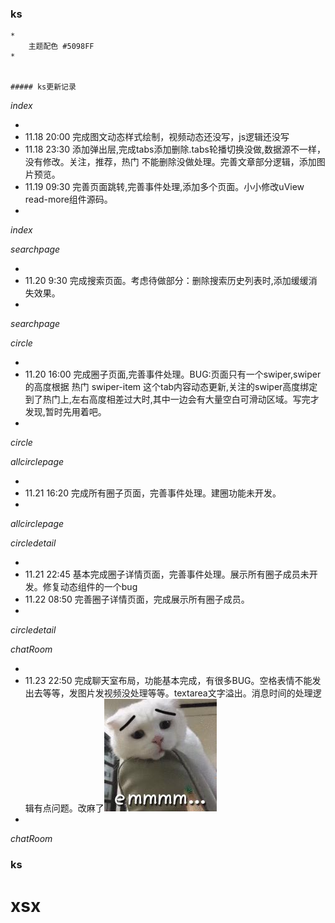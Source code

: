 ### ks

	*
		主题配色 #5098FF
	*


	##### ks更新记录

*index*

+ 
+ 11.18 20:00  完成图文动态样式绘制，视频动态还没写，js逻辑还没写
+ 11.18 23:30  添加弹出层,完成tabs添加删除.tabs轮播切换没做,数据源不一样，没有修改。关注，推荐，热门 不能删除没做处理。完善文章部分逻辑，添加图片预览。
+ 11.19 09:30  完善页面跳转,完善事件处理,添加多个页面。小小修改uView read-more组件源码。
+ 

*index*

*searchpage*


+ 
+ 11.20 9:30   完成搜索页面。考虑待做部分：删除搜索历史列表时,添加缓缓消失效果。
+ 

*searchpage*



*circle*

+ 
+ 11.20 16:00  完成圈子页面,完善事件处理。BUG:页面只有一个swiper,swiper的高度根据 热门 swiper-item 这个tab内容动态更新,关注的swiper高度绑定到了热门上,左右高度相差过大时,其中一边会有大量空白可滑动区域。写完才发现,暂时先用着吧。
+ 

*circle*

*allcirclepage*

+ 
+ 11.21 16:20 完成所有圈子页面，完善事件处理。建圈功能未开发。
+ 

*allcirclepage*

*circledetail*

+ 
+ 11.21 22:45 基本完成圈子详情页面，完善事件处理。展示所有圈子成员未开发。修复动态组件的一个bug
+ 11.22 08:50 完善圈子详情页面，完成展示所有圈子成员。
+ 

*circledetail*

*chatRoom*

+ 
+ 11.23 22:50 完成聊天室布局，功能基本完成，有很多BUG。空格表情不能发出去等等，发图片发视频没处理等等。textarea文字溢出。消息时间的处理逻辑有点问题。改麻了![](README_files/1.jpg) 
+ 

*chatRoom*
### ks





# xsx

